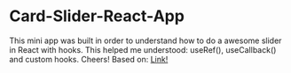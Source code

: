 # Card-Slider-React-App

This mini app was built in order to understand how to do a awesome slider in React with hooks.
This helped me understood: useRef(), useCallback() and custom hooks.
Cheers!
Based on: [Link!](https://codesandbox.io/s/dark-field-g78zb?fontsize=14&hidenavigation=1&theme=dark&file=/src/Wrapper.jsx:0-223)
